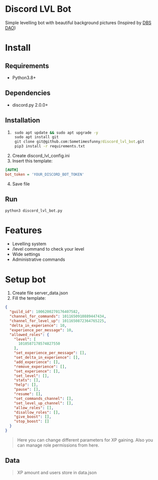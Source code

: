 # Discord LVL Bot
Simple levelling bot with beautiful background pictures (Inspired by [DBS DAO](https://t.me/bomzhuem))

# Install
## Requirements
- Python3.8+
## Dependencies
- discord.py 2.0.0+
## Installation
1. ```cmd
    sudo apt update && sudo apt upgrade -y
    sudo apt install git
    git clone git@github.com:Sometimesfunny/discord_lvl_bot.git
    pip3 install -r requirements.txt
    ```
2. Create discord_lvl_config.ini
3. Insert this template:
```ini
[AUTH]
bot_token = 'YOUR_DISCORD_BOT_TOKEN'
```
4. Save file
## Run
```python
python3 discord_lvl_bot.py
```
# Features
- Levelling system
- /level command to check your level
- Wide settings
- Administrative commands

# Setup bot
1. Create file server_data.json
2. Fill the template:
```json
{
  "guild_id": 1006200270176407582,
  "channel_for_commands": 1011650910889447434,
  "channel_for_level_up": 1011650872364765225,
  "delta_in_experience": 10,
  "experience_per_message": 10,
  "allowed_roles": {
    "level": [
      1010587178574827550
    ],
    "set_experience_per_message": [],
    "set_delta_in_experience": [],
    "add_experience": [],
    "remove_experience": [],
    "set_experience": [],
    "set_level": [],
    "stats": [],
    "help": [],
    "pause": [],
    "resume": [],
    "set_commands_channel": [],
    "set_level_up_channel": [],
    "allow_roles": [],
    "disallow_roles": [],
    "give_boost": [],
    "stop_boost": []
  }
}
```
>Here you can change different parameters for XP gaining. Also you can manage role permissions from here.

## Data

>XP amount and users store in data.json

